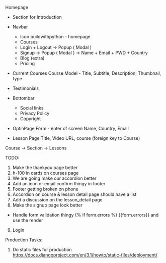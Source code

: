 Homepage 
- Section for Introduction
- Navbar
    - Icon buildwithpython - homepage
    - Courses
    - Login + Logout -> Popup ( Modal )
    - Signup -> Popup ( Modal ) -> Name + Email + PWD + Country
    - Blog (extra)
    - Pricing
    
- Current Courses
    Course Model - Title, Subtitle, Description, Thumbnail, type
    
- Testimonials

- Bottombar 
    - Social links
    - Privacy Policy
    - Copyright
    
- OptinPage
 Form - enter of screen
 Name, Country, Email
 
- Lesson Page
 Title, Video URL, course (foreign key to Course)
 
 Course -> Section -> Lessons
 
 TODO:
 1) Make the thankyou page better
 2) h-100 in cards on courses page
 3) We are going make our accordion better
 4) Add an icon or email confirm thingy in footer
 5) Footer getting broken on phone
 6) Accordion on course & lesson detail page should have a list
 7) Add a discussion on the lesson_detail page 
 8) Make the signup page look better
  - Handle form validation thingy {% if form.errors %} {{form.errors}} and use the render
 9) Login          ​
 
 
 Production Tasks:
 1) Do static files for production
 https://docs.djangoproject.com/en/3.1/howto/static-files/deployment/



 